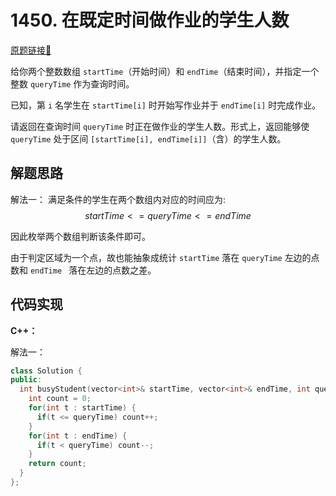 # 1450. 在既定时间做作业的学生人数
[原题链接🔗](https://leetcode.cn/problems/number-of-students-doing-homework-at-a-given-time/)

给你两个整数数组 `startTime`（开始时间）和 `endTime`（结束时间），并指定一个整数 `queryTime` 作为查询时间。

已知，第 `i` 名学生在 `startTime[i]` 时开始写作业并于 `endTime[i]` 时完成作业。

请返回在查询时间 `queryTime` 时正在做作业的学生人数。形式上，返回能够使 `queryTime` 处于区间 `[startTime[i], endTime[i]]`（含）的学生人数。

## 解题思路
解法一：
满足条件的学生在两个数组内对应的时间应为:
$$startTime <= queryTime <= endTime$$

因此枚举两个数组判断该条件即可。

由于判定区域为一个点，故也能抽象成统计 `startTime` 落在 `queryTime` 左边的点数和 `endTime ` 落在左边的点数之差。

## 代码实现

**C++：**

解法一：
```C++
class Solution {
public:
  int busyStudent(vector<int>& startTime, vector<int>& endTime, int queryTime) {
    int count = 0;
    for(int t : startTime) {
      if(t <= queryTime) count++;
    }
    for(int t : endTime) {
      if(t < queryTime) count--;
    }
    return count;
  }
};
```
